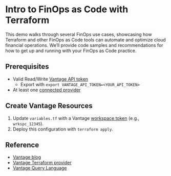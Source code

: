 # Intro to FinOps as Code with Terraform

This demo walks through several FinOps use cases, showcasing how Terraform and other FinOps as Code tools can automate and optimize cloud financial operations. We’ll provide code samples and recommendations for how to get up and running with your FinOps as Code practice.

## Prerequisites

- Valid Read/Write [Vantage API token](https://vantage.readme.io/reference/authentication)
  - Export with `export VANTAGE_API_TOKEN=<YOUR_API_TOKEN>`
- At least one [connected provider](https://www.vantage.sh/integrations)

## Create Vantage Resources

1. Update `variables.tf` with a Vantage [workspace token](https://console.vantage.sh/settings/workspaces) (e.g., `wrkspc_12345`).
2. Deploy this configuration with `terraform apply`.

## Reference

- [Vantage blog](https://www.vantage.sh/blog/finops-as-code-with-terraform)
- [Vantage Terraform provider](https://registry.terraform.io/providers/vantage-sh/vantage/latest/docs)
- [Vantage Query Language](https://docs.vantage.sh/vql)
